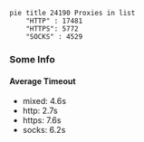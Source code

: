 
```mermaid
pie title 24190 Proxies in list
    "HTTP" : 17481
    "HTTPS": 5772
    "SOCKS" : 4529
```

### Some Info
#### Average Timeout

- mixed: 4.6s
- http: 2.7s
- https: 7.6s
- socks: 6.2s